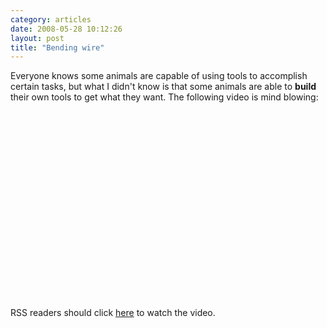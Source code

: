 ```yaml
---
category: articles
date: 2008-05-28 10:12:26
layout: post
title: "Bending wire"
---
```


<p>Everyone knows some animals are capable of using tools to accomplish certain tasks, but what I didn't know is that some animals are able to <b>build</b> their own tools to get what they want. The following video is mind blowing:</p><iframe title="Bending wire" width="480" height="300" data-src="//www.youtube.com/embed/fijuwTeoBt8" frameborder="0" allowfullscreen></iframe><p>RSS readers should click <a href="//joaobordalo.com/articles/2008/05/28/bending-wire">here</a> to watch the video.</p>
